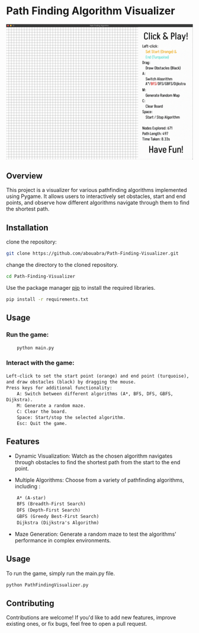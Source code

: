 # Path Finding Algorithm Visualizer
![Visualizer Header](assets/header_gif.gif)

## Overview
This project is a visualizer for various pathfinding algorithms implemented using Pygame. It allows users to interactively set obstacles, start and end points, and observe how different algorithms navigate through them to find the shortest path.

## Installation

clone the repository:

```bash
git clone https://github.com/abouabra/Path-Finding-Visualizer.git
```

change the directory to the cloned repository.
```bash
cd Path-Finding-Visualizer
```

Use the package manager [pip](https://pip.pypa.io/en/stable/) to install the required libraries.
```bash
pip install -r requirements.txt
```

## Usage

### Run the game:

``` bash
    python main.py
```


### Interact with the game:
    Left-click to set the start point (orange) and end point (turquoise), and draw obstacles (black) by dragging the mouse.
    Press keys for additional functionality:
        A: Switch between different algorithms (A*, BFS, DFS, GBFS, Dijkstra).
        M: Generate a random maze.
        C: Clear the board.
        Space: Start/stop the selected algorithm.
        Esc: Quit the game.

## Features

- Dynamic Visualization: Watch as the chosen algorithm navigates through obstacles to find the shortest path from the start to the end point.

- Multiple Algorithms: Choose from a variety of pathfinding algorithms, including :
```txt
    A* (A-star)
    BFS (Breadth-First Search)
    DFS (Depth-First Search)
    GBFS (Greedy Best-First Search)
    Dijkstra (Dijkstra's Algorithm)
```

- Maze Generation: Generate a random maze to test the algorithms' performance in complex environments.

## Usage

To run the game, simply run the main.py file.

```bash
python PathFindingVisualizer.py
```

## Contributing
Contributions are welcome! If you'd like to add new features, improve existing ones, or fix bugs, feel free to open a pull request.


